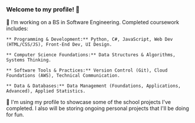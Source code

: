 ### Welcome to my profile! 👋


🔭 I’m working on a BS in Software Engineering. Completed coursework includes:

    ** Programming & Development:** Python, C#, JavaScript, Web Dev (HTML/CSS/JS), Front-End Dev, UI Design.

    ** Computer Science Foundations:** Data Structures & Algorithms, Systems Thinking.

    ** Software Tools & Practices:** Version Control (Git), Cloud Foundations (AWS), Technical Communication.

    ** Data & Databases:** Data Management (Foundations, Applications, Advanced), Applied Statistics.


👾 I'm using my profile to showcase some of the school projects I've completed. I also will be storing ongoing personal projects that I'll be doing for fun.
